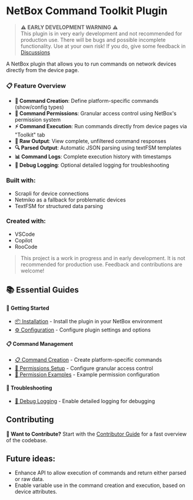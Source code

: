 # NetBox Command Toolkit Plugin

> ⚠️ **EARLY DEVELOPMENT WARNING** ⚠️  
> This plugin is in very early development and not recommended for production use. There will be bugs and possible incomplete functionality. Use at your own risk! If you do, give some feedback in [Discussions](https://github.com/bonzo81/netbox-toolkit-plugin/discussions)

A NetBox plugin that allows you to run commands on network devices directly from the device page. 



### 📋 Feature Overview
- **🔧 Command Creation**: Define platform-specific commands (show/config types)
- **🔐 Command Permissions**: Granular access control using NetBox's permission system
- **⚡ Command Execution**: Run commands directly from device pages via "Toolkit" tab
- **📄 Raw Output**: View complete, unfiltered command responses
- **🔍 Parsed Output**: Automatic JSON parsing using textFSM templates
- **📊 Command Logs**: Complete execution history with timestamps
- **🐛 Debug Logging**: Optional detailed logging for troubleshooting


### Built with:
- Scrapli for device connections
- Netmiko as a fallback for problematic devices
- TextFSM for structured data parsing

### Created with:
- VSCode
- Copilot
- RooCode

>   This project is a work in progress and in early development. It is not recommended for production use. Feedback and contributions are welcome!

## 📚 Essential Guides

#### 🚀 Getting Started
- [📦 Installation](./docs/user/installation.md) - Install the plugin in your NetBox environment
- [⚙️ Configuration](./docs/user/configuration.md) - Configure plugin settings and options

#### 📋 Command Management  
- [📋 Command Creation](./docs/user/command-creation.md) - Create platform-specific commands
- [🔐 Permissions Setup](./docs/user/permissions_setup_guide.md) - Configure granular access control
- [📝 Permission Examples](./docs/user/permission-examples.md) - Example permission configuration

#### 🔧 Troubleshooting
- [🐛 Debug Logging](./docs/user/debug-logging.md) - Enable detailed logging for debugging


## Contributing

**🚀 Want to Contribute?** Start with the [Contributor Guide](./docs/contributing.md) for a fast overview of the codebase.


## Future ideas:
- Enhance API to allow execution of commands and return either parsed or raw data.
- Enable variable use in the command creation and execution, based on device attributes.

